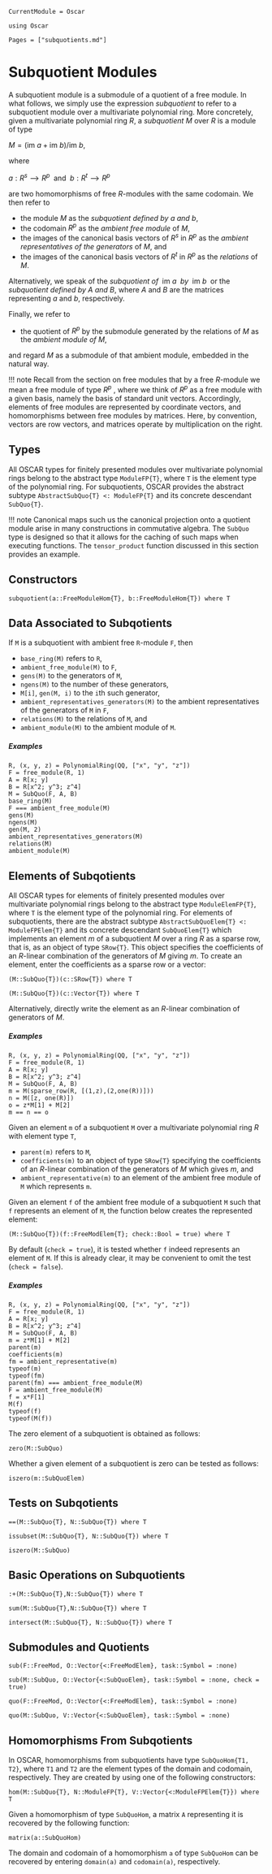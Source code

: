 ```@meta
CurrentModule = Oscar
```

```@setup oscar
using Oscar
```

```@contents
Pages = ["subquotients.md"]
```

# Subquotient Modules

A subquotient module is a submodule of a quotient of a free module. In what follows, we simply
use the expression *subquotient* to refer to a subquotient module over a multivariate polynomial ring.
More concretely, given a multivariate polynomial ring $R$, a *subquotient* $M$ over $R$ is a module of type

$M = (\text{im } a + \text{im } b)/\text{im } b,$

where

$a:R^s ⟶R^p \;\text{ and }\; b:R^t ⟶R^p$

are two homomorphisms of free $R$-modules with the same codomain. We then refer to
- the module $M$ as the *subquotient defined by $a$ and $b$*,
- the codomain $R^p$ as the *ambient free module* of $M$,
- the images of the canonical basis vectors of $R^s$ in $R^p$ as the *ambient representatives of the generators* of $M$, and
- the images of the canonical basis vectors of $R^t$ in $R^p$ as the *relations* of $M$.

Alternatively, we speak of the *subquotient of* $\;\text{im } a\;$ *by* $\;\text{im } b\;$ or the
*subquotient defined by $A$ and $B$*, where $A$ and $B$ are the matrices representing
$a$ and $b$, respectively.

Finally, we refer to
- the quotient of $R^p$ by the submodule generated by the relations of $M$ as the *ambient module of $M$*,

and regard $M$ as a submodule of that ambient module, embedded in the natural way.

!!! note
    Recall from the section on free modules that by a free $R$-module we mean a free
    module of type $R^p$ , where we think of $R^p$ as a free module with a given
	basis, namely the basis of standard unit vectors. Accordingly, elements of free modules
	are represented by coordinate vectors, and homomorphisms between free modules by
	matrices. Here, by convention, vectors are row vectors, and matrices operate by
	multiplication on the right.

## Types

All OSCAR types for finitely presented modules over multivariate polynomial rings
belong to the abstract type `ModuleFP{T}`, where `T` is the element type of the polynomial ring.
For subquotients, OSCAR provides the abstract subtype `AbstractSubQuo{T} <: ModuleFP{T}` and
its concrete descendant `SubQuo{T}`.

!!! note
    Canonical maps such us the canonical projection onto a quotient module arise in many 
    constructions in commutative algebra. The `SubQuo` type is designed so that it allows
	for the caching of such maps when executing functions. The `tensor_product`
	function discussed in this section provides an example.

## Constructors

```@docs
subquotient(a::FreeModuleHom{T}, b::FreeModuleHom{T}) where T
```

## Data Associated to Subqotients

If `M` is a subquotient with ambient free `R`-module `F`, then

- `base_ring(M)` refers to `R`,
- `ambient_free_module(M)` to `F`,
- `gens(M)` to the generators of `M`, 
- `ngens(M)` to the number of these generators, 
- `M[i]`, `gen(M, i)` to the `i`th such generator,
- `ambient_representatives_generators(M)` to the ambient representatives of the generators of `M` in `F`,
- `relations(M)` to the relations of `M`, and
- `ambient_module(M)` to the ambient module of `M`.

##### Examples

```@repl oscar
R, (x, y, z) = PolynomialRing(QQ, ["x", "y", "z"])
F = free_module(R, 1)
A = R[x; y]
B = R[x^2; y^3; z^4]
M = SubQuo(F, A, B)
base_ring(M)
F === ambient_free_module(M)
gens(M)
ngens(M)
gen(M, 2)
ambient_representatives_generators(M)
relations(M)
ambient_module(M)
```

## Elements of Subqotients

All OSCAR types for elements of finitely presented modules over multivariate polynomial rings belong to the
abstract type `ModuleElemFP{T}`, where `T` is the element type of the polynomial ring.
For elements of subquotients, there  are the abstract subtype `AbstractSubQuoElem{T} <: ModuleFPElem{T}`
and its concrete descendant `SubQuoElem{T}` which implements an element $m$ of a subquotient
$M$ over a ring $R$ as a sparse row, that is, as an object of type `SRow{T}`.
This object specifies the coefficients of an $R$-linear combination of the generators of $M$
giving $m$. To create an element, enter the coefficients as a sparse row or a vector: 

```@julia
(M::SubQuo{T})(c::SRow{T}) where T
```

```@julia
(M::SubQuo{T})(c::Vector{T}) where T
```

Alternatively, directly write the element as an $R$-linear combination of generators of $M$.

##### Examples

```@repl oscar
R, (x, y, z) = PolynomialRing(QQ, ["x", "y", "z"])
F = free_module(R, 1)
A = R[x; y]
B = R[x^2; y^3; z^4]
M = SubQuo(F, A, B)
m = M(sparse_row(R, [(1,z),(2,one(R))]))
n = M([z, one(R)])
o = z*M[1] + M[2]
m == n == o
```

Given an element `m`  of a subquotient `M`  over a multivariate polynomial ring $R$ with element type `T`,
- `parent(m)` refers to `M`, 
- `coefficients(m)` to  an object of type `SRow{T}` specifying the coefficients of an $R$-linear combination of the generators of $M$ which gives $m$, and
- `ambient_representative(m)` to an element of the ambient free module of `M` which represents `m`.

Given an element `f` of the ambient free module of a subquotient `M` such that `f` represents an element of `M`,
the function below creates the represented element:

```@julia
(M::SubQuo{T})(f::FreeModElem{T}; check::Bool = true) where T
```

By default (`check = true`), it is tested whether `f` indeed represents an element of `M`.
If this is already clear, it may be convenient to omit the test (`check = false`).

##### Examples

```@repl oscar
R, (x, y, z) = PolynomialRing(QQ, ["x", "y", "z"])
F = free_module(R, 1)
A = R[x; y]
B = R[x^2; y^3; z^4]
M = SubQuo(F, A, B)
m = z*M[1] + M[2]
parent(m)
coefficients(m)
fm = ambient_representative(m)
typeof(m)
typeof(fm)
parent(fm) === ambient_free_module(M)
F = ambient_free_module(M)
f = x*F[1]
M(f)
typeof(f)
typeof(M(f))
```

The zero element of a subquotient is obtained as follows:

```@docs
zero(M::SubQuo)
```

Whether a given element of a subquotient is zero can be tested as follows:

```@docs
iszero(m::SubQuoElem)
```

## Tests on Subqotients

```@docs
==(M::SubQuo{T}, N::SubQuo{T}) where T
```

```@docs
issubset(M::SubQuo{T}, N::SubQuo{T}) where T
```

```@docs
iszero(M::SubQuo)
```

## Basic Operations on Subquotients


```@docs
:+(M::SubQuo{T},N::SubQuo{T}) where T
```

```@docs
sum(M::SubQuo{T},N::SubQuo{T}) where T
```

```@docs
intersect(M::SubQuo{T}, N::SubQuo{T}) where T
```

## Submodules and Quotients

```@docs
sub(F::FreeMod, O::Vector{<:FreeModElem}, task::Symbol = :none)
```

```@docs
sub(M::SubQuo, O::Vector{<:SubQuoElem}, task::Symbol = :none, check = true)
```

```@docs
quo(F::FreeMod, O::Vector{<:FreeModElem}, task::Symbol = :none)
```

```@docs
quo(M::SubQuo, V::Vector{<:SubQuoElem}, task::Symbol = :none)
```

## Homomorphisms From Subqotients

In OSCAR, homomorphisms from subquotients have type `SubQuoHom{T1, T2}`, where
`T1` and `T2` are the element types of the domain and codomain, respectively. They are created
by using one of the following constructors:

```@docs
hom(M::SubQuo{T}, N::ModuleFP{T}, V::Vector{<:ModuleFPElem{T}}) where T
```

Given a homomorphism of type `SubQuoHom`, a matrix `A` representing it
is recovered by the following function:

```@docs
matrix(a::SubQuoHom)
```

The domain and codomain of a homomorphism `a`  of type `SubQuoHom` can be
recovered by entering `domain(a)` and `codomain(a)`, respectively.
